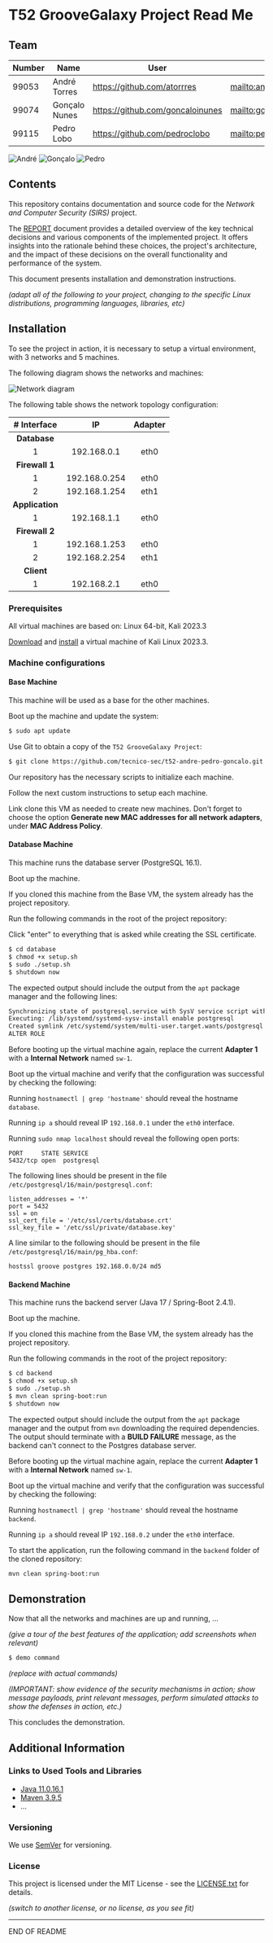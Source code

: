 # T52 GrooveGalaxy Project Read Me

## Team

| Number | Name              | User                               | E-mail                                    |
| -------|-------------------|------------------------------------|-------------------------------------------|
| 99053  | André Torres      | <https://github.com/atorrres>      | <mailto:andre.torres@tecnico.ulisboa.pt>  |
| 99074  | Gonçalo Nunes     | <https://github.com/goncaloinunes> | <mailto:goncaloinunes@tecnico.ulisboa.pt> |
| 99115  | Pedro Lobo        | <https://github.com/pedroclobo>    | <mailto:pedro.lobo@tecnico.ulisboa.pt>    |

![André](img/andre.png) ![Gonçalo](img/goncalo.png) ![Pedro](img/pedro.png)

## Contents

This repository contains documentation and source code for the *Network and Computer Security (SIRS)* project.

The [REPORT](REPORT.md) document provides a detailed overview of the key technical decisions and various components of the implemented project.
It offers insights into the rationale behind these choices, the project's architecture, and the impact of these decisions on the overall functionality and performance of the system.

This document presents installation and demonstration instructions.

*(adapt all of the following to your project, changing to the specific Linux distributions, programming languages, libraries, etc)*

## Installation

To see the project in action, it is necessary to setup a virtual environment, with 3 networks and 5 machines.

The following diagram shows the networks and machines:

![Network diagram](img/network-diagram.png)

The following table shows the network topology configuration:

|   # Interface   |      IP       | Adapter |
|:---------------:|:-------------:| :-----: |
|  **Database**   |               |
|        1        |  192.168.0.1  |  eth0   |
| **Firewall 1**  |
|        1        | 192.168.0.254 |  eth0   |
|        2        | 192.168.1.254 |  eth1   |
| **Application** |
|        1        |  192.168.1.1  |  eth0   |
| **Firewall 2**  |
|        1        | 192.168.1.253 |  eth0   |
|        2        | 192.168.2.254 |  eth1   |
|   **Client**    |
|        1        |  192.168.2.1  |  eth0   |

### Prerequisites

All virtual machines are based on: Linux 64-bit, Kali 2023.3

[Download](https://cdimage.kali.org/kali-2023.3/kali-linux-2023.3-installer-amd64.iso) and [install](https://www.kali.org/docs/virtualization/install-virtualbox-guest-vm/) a virtual machine of Kali Linux 2023.3.

### Machine configurations

#### Base Machine

This machine will be used as a base for the other machines.

Boot up the machine and update the system:

```sh
$ sudo apt update
```

Use Git to obtain a copy of the `T52 GrooveGalaxy Project`:

```sh
$ git clone https://github.com/tecnico-sec/t52-andre-pedro-goncalo.git
```

Our repository has the necessary scripts to initialize each machine.

Follow the next custom instructions to setup each machine.

Link clone this VM as needed to create new machines. Don't forget to choose the option **Generate new MAC addresses for all network adapters**, under **MAC Address Policy**.

#### Database Machine

This machine runs the database server (PostgreSQL 16.1).

Boot up the machine.

If you cloned this machine from the Base VM, the system already has the project repository.

Run the following commands in the root of the project repository:

Click "enter" to everything that is asked while creating the SSL certificate.

```sh
$ cd database
$ chmod +x setup.sh
$ sudo ./setup.sh
$ shutdown now
```

The expected output should include the output from the `apt` package manager and the following lines:

```sh
Synchronizing state of postgresql.service with SysV service script with /lib/systemd/systemd-sysv-install.
Executing: /lib/systemd/systemd-sysv-install enable postgresql
Created symlink /etc/systemd/system/multi-user.target.wants/postgresql.service → /lib/systemd/system/postgresql.service.
ALTER ROLE
```

Before booting up the virtual machine again, replace the current **Adapter 1** with a **Internal Network** named `sw-1`.

Boot up the virtual machine and verify that the configuration was successful by checking the following:

Running `hostnamectl | grep 'hostname'` should reveal the hostname `database`.

Running `ip a` should reveal IP `192.168.0.1` under the `eth0` interface.

Running `sudo nmap localhost` should reveal the following open ports:

```
PORT     STATE SERVICE
5432/tcp open  postgresql
```

The following lines should be present in the file `/etc/postgresql/16/main/postgresql.conf`:

```
listen_addresses = '*'
port = 5432
ssl = on
ssl_cert_file = '/etc/ssl/certs/database.crt'
ssl_key_file = '/etc/ssl/private/database.key'
```

A line similar to the following should be present in the file `/etc/postgresql/16/main/pg_hba.conf`:

```
hostssl groove postgres 192.168.0.0/24 md5
```

#### Backend Machine

This machine runs the backend server (Java 17 / Spring-Boot 2.4.1).

Boot up the machine.

If you cloned this machine from the Base VM, the system already has the project repository.

Run the following commands in the root of the project repository:

```sh
$ cd backend
$ chmod +x setup.sh
$ sudo ./setup.sh
$ mvn clean spring-boot:run
$ shutdown now
```

The expected output should include the output from the `apt` package manager and the output from `mvn` downloading the required dependencies. The output should terminate with a **BUILD FAILURE** message, as the backend can't connect to the Postgres database server.

Before booting up the virtual machine again, replace the current **Adapter 1** with a **Internal Network** named `sw-1`.

Boot up the virtual machine and verify that the configuration was successful by checking the following:

Running `hostnamectl | grep 'hostname'` should reveal the hostname `backend`.

Running `ip a` should reveal IP `192.168.0.2` under the `eth0` interface.

To start the application, run the following command in the `backend` folder of the cloned repository:

```sh
mvn clean spring-boot:run
```

## Demonstration

Now that all the networks and machines are up and running, ...

*(give a tour of the best features of the application; add screenshots when relevant)*

```sh
$ demo command
```

*(replace with actual commands)*

*(IMPORTANT: show evidence of the security mechanisms in action; show message payloads, print relevant messages, perform simulated attacks to show the defenses in action, etc.)*

This concludes the demonstration.

## Additional Information

### Links to Used Tools and Libraries

- [Java 11.0.16.1](https://openjdk.java.net/)
- [Maven 3.9.5](https://maven.apache.org/)
- ...

### Versioning

We use [SemVer](http://semver.org/) for versioning.

### License

This project is licensed under the MIT License - see the [LICENSE.txt](LICENSE.txt) for details.

*(switch to another license, or no license, as you see fit)*

----
END OF README
